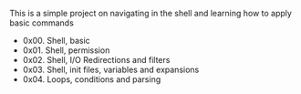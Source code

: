 This is a simple project on navigating in the shell and learning how to apply basic commands
- 0x00. Shell, basic
- 0x01. Shell, permission
- 0x02. Shell, I/O Redirections and filters
- 0x03. Shell, init files, variables and expansions
- 0x04. Loops, conditions and parsing
